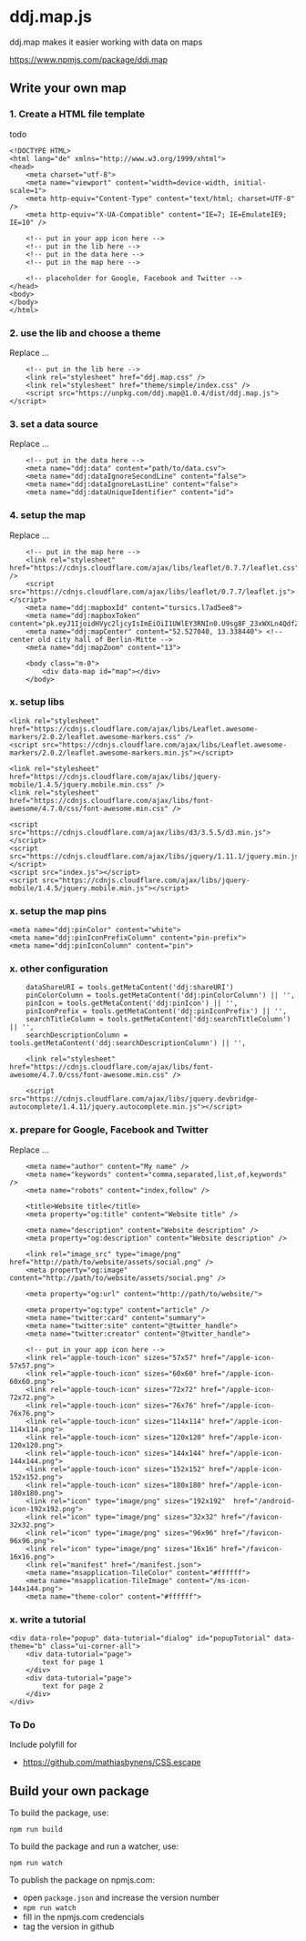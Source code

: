 # ddj.map.js

ddj.map makes it easier working with data on maps

https://www.npmjs.com/package/ddj.map

## Write your own map

### 1. Create a HTML file template

todo

```
<!DOCTYPE HTML>
<html lang="de" xmlns="http://www.w3.org/1999/xhtml">
<head>
	<meta charset="utf-8">
	<meta name="viewport" content="width=device-width, initial-scale=1">
	<meta http-equiv="Content-Type" content="text/html; charset=UTF-8" />
	<meta http-equiv="X-UA-Compatible" content="IE=7; IE=EmulateIE9; IE=10" />

	<!-- put in your app icon here -->
	<!-- put in the lib here -->
	<!-- put in the data here -->
	<!-- put in the map here -->

	<!-- placeholder for Google, Facebook and Twitter -->
</head>
<body>
</body>
</html>
```

### 2. use the lib and choose a theme

Replace ...

```
	<!-- put in the lib here -->
	<link rel="stylesheet" href="ddj.map.css" />
	<link rel="stylesheet" href="theme/simple/index.css" />
	<script src="https://unpkg.com/ddj.map@1.0.4/dist/ddj.map.js"></script>
```

### 3. set a data source

Replace ...

```
	<!-- put in the data here -->
	<meta name="ddj:data" content="path/to/data.csv">
	<meta name="ddj:dataIgnoreSecondLine" content="false">
	<meta name="ddj:dataIgnoreLastLine" content="false">
	<meta name="ddj:dataUniqueIdentifier" content="id">
```

### 4. setup the map

Replace ...

```
	<!-- put in the map here -->
	<link rel="stylesheet" href="https://cdnjs.cloudflare.com/ajax/libs/leaflet/0.7.7/leaflet.css" />
	<script src="https://cdnjs.cloudflare.com/ajax/libs/leaflet/0.7.7/leaflet.js"></script>
	<meta name="ddj:mapboxId" content="tursics.l7ad5ee8">
	<meta name="ddj:mapboxToken" content="pk.eyJ1IjoidHVyc2ljcyIsImEiOiI1UWlEY3RNIn0.U9sg8F_23xWXLn4QdfZeqg">
	<meta name="ddj:mapCenter" content="52.527040, 13.338440"> <!-- center old city hall of Berlin-Mitte -->
	<meta name="ddj:mapZoom" content="13">

	<body class="m-0">
		<div data-map id="map"></div>
	</body>
```

### x. setup libs
	<link rel="stylesheet" href="https://cdnjs.cloudflare.com/ajax/libs/Leaflet.awesome-markers/2.0.2/leaflet.awesome-markers.css" />
	<script src="https://cdnjs.cloudflare.com/ajax/libs/Leaflet.awesome-markers/2.0.2/leaflet.awesome-markers.min.js"></script>

	<link rel="stylesheet" href="https://cdnjs.cloudflare.com/ajax/libs/jquery-mobile/1.4.5/jquery.mobile.min.css" />
	<link rel="stylesheet" href="https://cdnjs.cloudflare.com/ajax/libs/font-awesome/4.7.0/css/font-awesome.min.css" />

	<script src="https://cdnjs.cloudflare.com/ajax/libs/d3/3.5.5/d3.min.js"></script>
	<script src="https://cdnjs.cloudflare.com/ajax/libs/jquery/1.11.1/jquery.min.js"></script>
	<script src="index.js"></script>
	<script src="https://cdnjs.cloudflare.com/ajax/libs/jquery-mobile/1.4.5/jquery.mobile.min.js"></script>

### x. setup the map pins

	<meta name="ddj:pinColor" content="white">
	<meta name="ddj:pinIconPrefixColumn" content="pin-prefix">
	<meta name="ddj:pinIconColumn" content="pin">

### x. other configuration

```
	dataShareURI = tools.getMetaContent('ddj:shareURI')
	pinColorColumn = tools.getMetaContent('ddj:pinColorColumn') || '',
	pinIcon = tools.getMetaContent('ddj:pinIcon') || '',
	pinIconPrefix = tools.getMetaContent('ddj:pinIconPrefix') || '',
	searchTitleColumn = tools.getMetaContent('ddj:searchTitleColumn') || '',
	searchDescriptionColumn = tools.getMetaContent('ddj:searchDescriptionColumn') || '',

	<link rel="stylesheet" href="https://cdnjs.cloudflare.com/ajax/libs/font-awesome/4.7.0/css/font-awesome.min.css" />

	<script src="https://cdnjs.cloudflare.com/ajax/libs/jquery.devbridge-autocomplete/1.4.11/jquery.autocomplete.min.js"></script>
```

### x. prepare for Google, Facebook and Twitter

Replace ...

```
	<meta name="author" content="My name" />
	<meta name="keywords" content="comma,separated,list,of,keywords" />
	<meta name="robots" content="index,follow" />

 	<title>Website title</title>
	<meta property="og:title" content="Website title" />

	<meta name="description" content="Website description" />
	<meta property="og:description" content="Website description" />

	<link rel="image_src" type="image/png" href="http://path/to/website/assets/social.png" />
	<meta property="og:image" content="http://path/to/website/assets/social.png" />

	<meta property="og:url" content="http://path/to/website/">

	<meta property="og:type" content="article" />
	<meta name="twitter:card" content="summary">
	<meta name="twitter:site" content="@twitter_handle">
	<meta name="twitter:creator" content="@twitter_handle">

	<!-- put in your app icon here -->
	<link rel="apple-touch-icon" sizes="57x57" href="/apple-icon-57x57.png">
	<link rel="apple-touch-icon" sizes="60x60" href="/apple-icon-60x60.png">
	<link rel="apple-touch-icon" sizes="72x72" href="/apple-icon-72x72.png">
	<link rel="apple-touch-icon" sizes="76x76" href="/apple-icon-76x76.png">
	<link rel="apple-touch-icon" sizes="114x114" href="/apple-icon-114x114.png">
	<link rel="apple-touch-icon" sizes="120x120" href="/apple-icon-120x120.png">
	<link rel="apple-touch-icon" sizes="144x144" href="/apple-icon-144x144.png">
	<link rel="apple-touch-icon" sizes="152x152" href="/apple-icon-152x152.png">
	<link rel="apple-touch-icon" sizes="180x180" href="/apple-icon-180x180.png">
	<link rel="icon" type="image/png" sizes="192x192"  href="/android-icon-192x192.png">
	<link rel="icon" type="image/png" sizes="32x32" href="/favicon-32x32.png">
	<link rel="icon" type="image/png" sizes="96x96" href="/favicon-96x96.png">
	<link rel="icon" type="image/png" sizes="16x16" href="/favicon-16x16.png">
	<link rel="manifest" href="/manifest.json">
	<meta name="msapplication-TileColor" content="#ffffff">
	<meta name="msapplication-TileImage" content="/ms-icon-144x144.png">
	<meta name="theme-color" content="#ffffff">
```

### x. write a tutorial

```
<div data-role="popup" data-tutorial="dialog" id="popupTutorial" data-theme="b" class="ui-corner-all">
	<div data-tutorial="page">
		text for page 1
	</div>
	<div data-tutorial="page">
		text for page 2
	</div>
</div>
```

### To Do

Include polyfill for

* https://github.com/mathiasbynens/CSS.escape

## Build your own package

To build the package, use:

```npm run build```

To build the package and run a watcher, use:

```npm run watch```

To publish the package on npmjs.com:

- open ```package.json``` and increase the version number
- ```npm run watch```
- fill in the npmjs.com credencials
- tag the version in github
